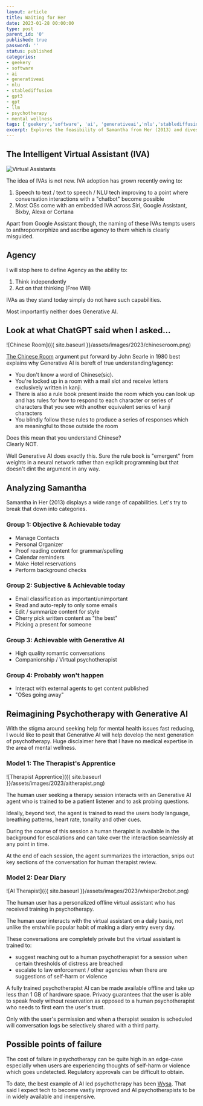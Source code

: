 ```yaml
---
layout: article
title: Waiting for Her
date: 2023-01-28 00:00:00
type: post
parent_id: '0'
published: true
password: ''
status: published
categories:
- geekery
- software
- ai
- generativeai
- nlu
- stablediffusion
- gpt3
- gpt
- llm
- psychotherapy
- mental wellness
tags: ['geekery','software', 'ai', 'generativeai','nlu','stablediffusion','gpt3','gpt','llm', 'psychotherapy', 'mental wellness']
excerpt: Explores the feasibility of Samantha from Her (2013) and dives deeper into AI in the field of psychotherapy
---
```


## The Intelligent Virtual Assistant (IVA)

![Virtual Assistants](https://www.nicepng.com/png/detail/400-4009159_siri-vs-google-vs-alexa-vs-cortana-which.png)

The idea of IVAs is not new. IVA adoption has grown recently owing to:
1. Speech to text / text to speech / NLU tech improving to a point where conversation interactions with a "chatbot" become possible
2. Most OSs come with an embedded IVA across Siri, Google Assistant, Bixby, Alexa or Cortana

Apart from Google Assistant though, the naming of these IVAs tempts users to anthropomorphize and ascribe agency to them which is clearly misguided.   

## Agency
I will stop here to define Agency as the ability to:

1. Think independently
2. Act on that thinking (Free Will)

IVAs as they stand today simply do not have such capabilities.

Most importantly neither does Generative AI.

## Look at what ChatGPT said when I asked...

![Chinese Room]({{ site.baseurl }}/assets/images/2023/chineseroom.png)

[The Chinese Room](https://www.cambridge.org/core/journals/behavioral-and-brain-sciences/article/abs/minds-brains-and-programs/DC644B47A4299C637C89772FACC2706A) argument put forward by John Searle in 1980 best explains why Generative AI is bereft of true understanding/agency:  

- You don't know a word of Chinese(sic).
- You're locked up in a room with a mail slot and receive letters exclusively written in kanji.
- There is also a rule book present inside the room which you can look up and has rules for how to respond to each character or series of characters that you see with another equivalent series of kanji characters
- You blindly follow these rules to produce a series of responses which are meaningful to those outside the room

Does this mean that you understand Chinese?  
Clearly NOT.    

Well Generative AI does exactly this. Sure the rule book is "emergent" from weights in a neural network rather than explicit programming but that doesn't dint the argument in any way.   

## Analyzing Samantha

Samantha in Her (2013) displays a wide range of capabilities. Let's try to break that down into categories.

### Group 1: Objective & Achievable today
- Manage Contacts
- Personal Organizer
- Proof reading content for grammar/spelling
- Calendar reminders
- Make Hotel reservations
- Perform background checks

### Group 2: Subjective & Achievable today
- Email classification as important/unimportant
- Read and auto-reply to only some emails
- Edit / summarize content for style
- Cherry pick written content as "the best"
- Picking a present for someone

### Group 3: Achievable with Generative AI
- High quality romantic conversations
- Companionship / Virtual psychotherapist

### Group 4: Probably won't happen
- Interact with external agents to get content published
- "OSes going away"

## Reimagining Psychotherapy with Generative AI
With the stigma around seeking help for mental health issues fast reducing, I would like to posit that Generative AI will help develop the next generation of psychotherapy. Huge disclaimer here that I have no medical expertise in the area of mental wellness.

### Model 1: The Therapist's Apprentice

![Therapist Apprentice]({{ site.baseurl }}/assets/images/2023/aitherapist.png)

The human user seeking a therapy session interacts with an Generative AI agent who is trained to be a patient listener and to ask probing questions.  

Ideally, beyond text, the agent is trained to read the users body language, breathing patterns, heart rate, tonality and other cues.  

During the course of this session a human therapist is available in the background for escalations and can take over the interaction seamlessly at any point in time.  

At the end of each session, the agent summarizes the interaction, snips out key sections of the conversation for human therapist review.  

### Model 2: Dear Diary

![AI Therapist]({{ site.baseurl }}/assets/images/2023/whisper2robot.png)

The human user has a personalized offline virtual assistant who has received training in psychotherapy.   

The human user interacts with the virtual assistant on a daily basis, not unlike the erstwhile popular habit of making a diary entry every day.   

These conversations are completely private but the virtual assistant is trained to:
- suggest reaching out to a human psychotherapist for a session when certain thresholds of distress are breached
- escalate to law enforcement / other agencies when there are suggestions of self-harm or violence   

A fully trained psychotherapist AI can be made available offline and take up less than 1 GB of hardware space. Privacy guarantees that the user is able to speak freely without reservation as opposed to a human psychotherapist who needs to first earn the user's trust.  

Only with the user's permission and when a therapist session is scheduled will conversation logs be selectively shared with a third party.  
## Possible points of failure

The cost of failure in psychotherapy can be quite high in an edge-case especially when users are experiencing thoughts of self-harm or violence which goes undetected. Regulatory approvals can be difficult to obtain.

To date, the best example of AI led psychotherapy has been [Wysa](https://wysa.com). That said I expect tech to become vastly improved and AI psychotherapists to be in widely available and inexpensive.